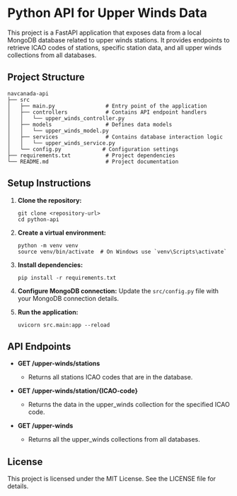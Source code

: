 # Python API for Upper Winds Data

This project is a FastAPI application that exposes data from a local MongoDB database related to upper winds stations. It provides endpoints to retrieve ICAO codes of stations, specific station data, and all upper winds collections from all databases.

## Project Structure

```
navcanada-api
├── src
│   ├── main.py                # Entry point of the application
│   ├── controllers            # Contains API endpoint handlers
│   │   └── upper_winds_controller.py
│   ├── models                 # Defines data models
│   │   └── upper_winds_model.py
│   ├── services               # Contains database interaction logic
│   │   └── upper_winds_service.py
│   └── config.py             # Configuration settings
├── requirements.txt           # Project dependencies
└── README.md                  # Project documentation
```

## Setup Instructions

1. **Clone the repository:**
   ```
   git clone <repository-url>
   cd python-api
   ```

2. **Create a virtual environment:**
   ```
   python -m venv venv
   source venv/bin/activate  # On Windows use `venv\Scripts\activate`
   ```

3. **Install dependencies:**
   ```
   pip install -r requirements.txt
   ```

4. **Configure MongoDB connection:**
   Update the `src/config.py` file with your MongoDB connection details.

5. **Run the application:**
   ```
   uvicorn src.main:app --reload
   ```

## API Endpoints

- **GET /upper-winds/stations**
  - Returns all stations ICAO codes that are in the database.

- **GET /upper-winds/station/{ICAO-code}**
  - Returns the data in the upper_winds collection for the specified ICAO code.

- **GET /upper-winds**
  - Returns all the upper_winds collections from all databases.

## License

This project is licensed under the MIT License. See the LICENSE file for details.